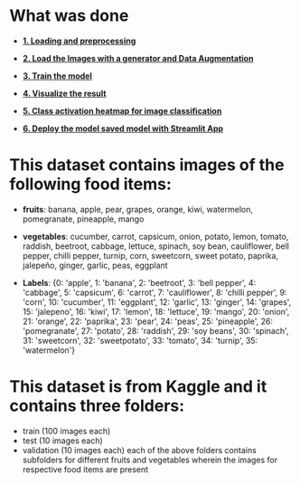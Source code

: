 
<h1>What was done </h1>
 

<ul>
<li><a href="#1"><strong>1. Loading and preprocessing</strong></a>
</ul>
    
<ul>
<li><a href="#2"><strong>2. Load the Images with a generator and Data Augmentation</strong></a>
</ul>

<ul>
<li><a href="#3"><strong>3. Train the model</strong></a>
</ul>

<ul>
<li><a href="#4"><strong>4. Visualize the result</strong></a>
</ul>

<ul>
<li><a href="#5"><strong>5. Class activation heatmap for image classification</strong></a>
</ul>

<ul>
<li><a href="#6"><strong>6. Deploy the model saved model with Streamlit App</strong></a>
</ul>



# This dataset contains images of the following food items:

- **fruits**: banana, apple, pear, grapes, orange, kiwi, watermelon, pomegranate, pineapple, mango
- **vegetables**: cucumber, carrot, capsicum, onion, potato, lemon, tomato, raddish, beetroot, cabbage, lettuce, spinach, soy bean, cauliflower, bell pepper, chilli pepper, turnip, corn, sweetcorn, sweet potato, paprika, jalepeño, ginger, garlic, peas, eggplant

- **Labels**: {0: 'apple', 1: 'banana', 2: 'beetroot', 3: 'bell pepper', 4: 'cabbage', 5: 'capsicum', 6: 'carrot',
          7: 'cauliflower', 8: 'chilli pepper', 9: 'corn', 10: 'cucumber', 11: 'eggplant', 12: 'garlic', 13: 'ginger',
          14: 'grapes', 15: 'jalepeno', 16: 'kiwi', 17: 'lemon', 18: 'lettuce', 19: 'mango', 20: 'onion', 21: 'orange',
          22: 'paprika', 23: 'pear', 24: 'peas', 25: 'pineapple', 26: 'pomegranate', 27: 'potato', 28: 'raddish',
          29: 'soy beans', 30: 'spinach', 31: 'sweetcorn', 32: 'sweetpotato', 33: 'tomato', 34: 'turnip', 35: 'watermelon'}
# This dataset is from Kaggle and it contains three folders:

- train (100 images each)
- test (10 images each)
- validation (10 images each)
each of the above folders contains subfolders for different fruits and vegetables wherein the images for respective food items are present


